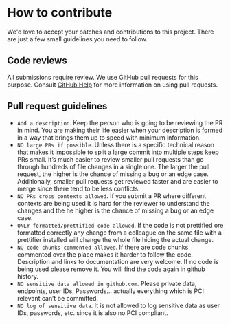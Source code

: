 # How to contribute

We'd love to accept your patches and contributions to this project. There are
just a few small guidelines you need to follow.

## Code reviews

All submissions require review. We use GitHub pull requests for this purpose. Consult
[GitHub Help](https://help.github.com/articles/about-pull-requests/) for more
information on using pull requests.

## Pull request guidelines

- `Add a description`. Keep the person who is going to be reviewing the PR in mind. You are making their life easier when your description is formed in a way that brings them up to speed with minimum information.
- `NO large PRs if possible`. Unless there is a specific technical reason that makes it impossible to split a large commit into multiple steps keep PRs small. It’s much easier to review smaller pull requests than go through hundreds of file changes in a single one. The larger the pull request, the higher is the chance of missing a bug or an edge case. Additionally, smaller pull requests get reviewed faster and are easier to merge since there tend to be less conflicts.
- `NO PRs cross contexts allowed`. If you submit a PR where different contexts are being used it is hard for the reviewer to understand the changes and the he higher is the chance of missing a bug or an edge case.
- `ONLY formatted/prettified code allowed`. If the code is not prettified ore formatted correctly any change from a colleague on the same file with a prettifier installed will change the whole file hiding the actual change.
- `NO code chunks commented allowed`. If there are code chunks commented over the place makes it harder to follow the code. Description and links to documentation are very welcome. If no code is being used please remove it. You will find the code again in github history.
- `NO sensitive data allowed in github.com`. Please private data, endpoints, user IDs, Passwords… actually everything which is PCI relevant can’t be committed.
- `NO log of sensitive data`. It is not allowed to log sensitive data as user IDs, passwords, etc. since it is also no PCI compliant.
